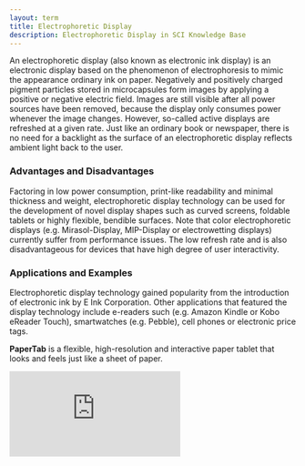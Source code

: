 ```yaml
---
layout: term
title: Electrophoretic Display
description: Electrophoretic Display in SCI Knowledge Base
---
```

An electrophoretic display (also known as electronic ink display) is an electronic display based on the phenomenon of electrophoresis to mimic the appearance ordinary ink on paper. Negatively and positively charged pigment particles stored in microcapsules form images by applying a positive or negative electric field. Images are still visible after all power sources have been removed, because the display only consumes power whenever the image changes. However, so-called active displays are refreshed at a given rate. Just like an ordinary book or newspaper, there is no need for a backlight as the surface of an electrophoretic display reflects ambient light back to the user. 

### Advantages and Disadvantages

Factoring in low power consumption, print-like readability and minimal thickness and weight, electrophoretic display technology can be used for the development of novel display shapes such as curved screens, foldable tablets or highly flexible, bendible surfaces.
Note that color electrophoretic displays (e.g. Mirasol-Display, MIP-Display or electrowetting displays) currently suffer from performance issues. The low refresh rate and is also disadvantageous for devices that have high degree of user interactivity. 

### Applications and Examples

Electrophoretic display technology gained popularity from the introduction of electronic ink by E Ink Corporation. Other applications that featured the display technology include e-readers such (e.g. Amazon Kindle or Kobo eReader Touch), smartwatches (e.g. Pebble), cell phones or electronic price tags.

**PaperTab**  is a flexible, high-resolution and interactive paper tablet that looks and feels just like a sheet of paper. 
<div class="media-wrapper"><iframe src="https://www.youtube.com/embed/81iiGWdsJgg" frameborder="0" allow="accelerometer; autoplay; encrypted-media; gyroscope; picture-in-picture" allowfullscreen></iframe></div>

